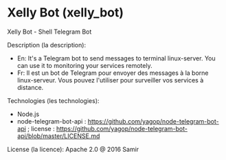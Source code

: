 # Xelly Bot (xelly_bot)
Xelly Bot - Shell Telegram Bot

Description (la description):
  - En: It's a Telegram bot to send messages to terminal linux-server. You can use it to monitoring your services remotely.
  - Fr: Il est un bot de Telegram pour envoyer des messages à la borne linux-serveur. Vous pouvez l'utiliser pour surveiller vos services à distance.

Technologies (les technologies):
  - Node.js
  - node-telegram-bot-api : https://github.com/yagop/node-telegram-bot-api ; license : https://github.com/yagop/node-telegram-bot-api/blob/master/LICENSE.md

License (la licence): Apache 2.0 @ 2016 Samir
